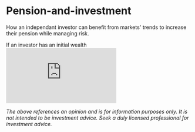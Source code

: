 # Pension-and-investment
How an independant investor can benefit from markets' trends to increase their pension while managing risk.

If an investor has an initial wealth ![equation](https://latex.codecogs.com/gif.latex?%5Cmathcal%7BW%7D_0)


_The above references an opinion and is for information purposes only. It is not intended to be investment advice. Seek a duly licensed professional for investment advice._
